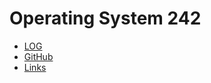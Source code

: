 Operating System 242
======
* [LOG](https://github.com/rizqyazzahra/os242/blob/master/TXT/mylog.txt)
* [GitHub](https://github.com/rizqyazzahra/os242)
* [Links](https://github.com/rizqyazzahra/os242/blob/master/links.md)
